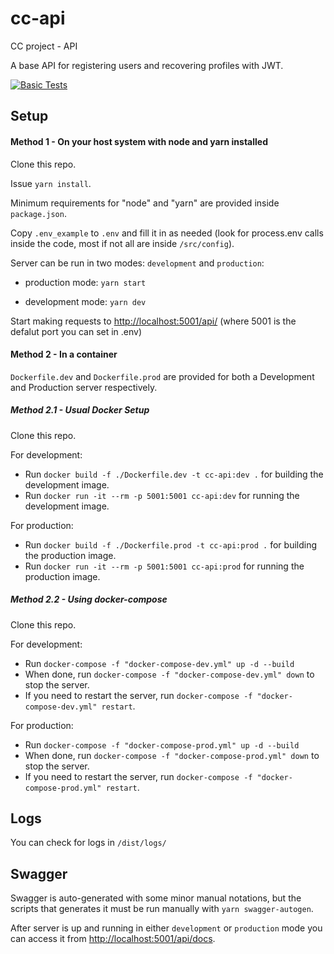 # cc-api

CC project - API

A base API for registering users and recovering profiles with JWT.

[![Basic Tests](https://github.com/LionyxML/cc-api/actions/workflows/basic-tests.yml/badge.svg)](https://github.com/LionyxML/cc-api/actions/workflows/basic-tests.yml)

## Setup

#### Method 1 - On your host system with node and yarn installed

Clone this repo.

Issue `yarn install`.

Minimum requirements for "node" and "yarn" are provided inside `package.json`.

Copy `.env_example` to `.env` and fill it in as needed (look for process.env calls inside the code, most if not all are inside `/src/config`).

Server can be run in two modes: `development` and `production`:

- production mode: `yarn start`

- development mode: `yarn dev`

Start making requests to [http://localhost:5001/api/](http://localhost:5001/api/) (where 5001 is the defalut port you can set in .env)

#### Method 2 - In a container
`Dockerfile.dev` and `Dockerfile.prod` are provided for both a Development and Production server respectively.

##### Method 2.1 - Usual Docker Setup
Clone this repo.

For development:
- Run `docker build -f ./Dockerfile.dev -t cc-api:dev .` for building the development image.
- Run `docker run -it --rm -p 5001:5001 cc-api:dev` for running the development image.

For production:
- Run `docker build -f ./Dockerfile.prod -t cc-api:prod .` for building the production image.
- Run `docker run -it --rm -p 5001:5001 cc-api:prod` for running the production image.

##### Method 2.2 - Using docker-compose
Clone this repo.

For development:
- Run `docker-compose -f "docker-compose-dev.yml" up -d --build `
- When done, run `docker-compose -f "docker-compose-dev.yml" down` to stop the server.
- If you need to restart the server, run `docker-compose -f "docker-compose-dev.yml" restart`.

For production:
- Run `docker-compose -f "docker-compose-prod.yml" up -d --build `
- When done, run `docker-compose -f "docker-compose-prod.yml" down` to stop the server.
- If you need to restart the server, run `docker-compose -f "docker-compose-prod.yml" restart`.


## Logs

You can check for logs in `/dist/logs/`

## Swagger

Swagger is auto-generated with some minor manual notations, but the scripts that generates it
must be run manually with `yarn swagger-autogen`.

After server is up and running in either `development` or `production` mode you can access it from [http://localhost:5001/api/docs](http://localhost:5001/api/docs).
